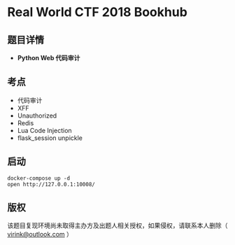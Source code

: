# Real World CTF 2018 Bookhub

## 题目详情

- **Python Web 代码审计**

## 考点

- 代码审计
- XFF
- Unauthorized
- Redis
- Lua Code Injection
- flask_session unpickle

## 启动

    docker-compose up -d
    open http://127.0.0.1:10008/

## 版权

该题目复现环境尚未取得主办方及出题人相关授权，如果侵权，请联系本人删除（ virink@outlook.com ）